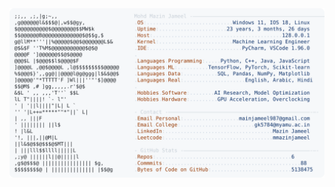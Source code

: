 <picture>
  <source srcset="https://raw.githubusercontent.com/mmazinjameel/mmazinjameel/main/dark_mode.svg?v=1741025577" media="(prefers-color-scheme: dark)">
  <img src="https://raw.githubusercontent.com/mmazinjameel/mmazinjameel/main/light_mode.svg?v=1741025577">
</picture>
